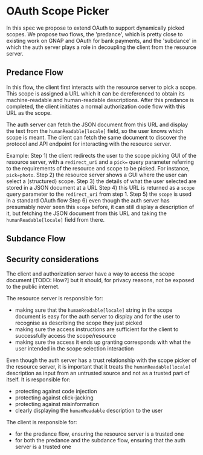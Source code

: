# OAuth Scope Picker

In this spec we propose to extend OAuth to support dynamically picked scopes. We propose two flows,
the 'predance', which is pretty close to existing work on GNAP and OAuth for bank payments, and the 'subdance' in which the auth server plays a role in decoupling the client from the resource server.

## Predance Flow
In this flow, the client first interacts with the resource server to pick a scope. This scope is assigned a URL which it can be dereferenced to obtain its machine-readable and human-readable descriptions. After this predance is completed, the client initiates a normal authorization code flow with this URL as the scope.

The auth server can fetch the JSON document from this URL and display the text from the `humanReadable[locale]` field, so the user knows which scope is meant. The client can fetch the same document to discover the protocol and API endpoint for interacting with the resource server.

Example:
Step 1) the client redirects the user to the scope picking GUI of the resource server, with a `redirect_uri` and a `pick=` query parameter referring to the requirements of the resource and scope to be picked. For instance, `pick=photo`.
Step 2) the resource server shows a GUI where the user can select a (structured) scope.
Step 3) the details of what the user selected are stored in a JSON document at a URL
Step 4) this URL is returned as a `scope` query parameter to the `redirect_uri` from step 1.
Step 5) the `scope` is used in a standard OAuth flow
Step 6) even though the auth server has presumably never seen this `scope` before, it can still
display a description of it, but fetching the JSON document from this URL and taking the `humanReadable[locale]` field from there.

## Subdance Flow
 

## Security considerations
The client and authorization server have a way to access the scope document [TODO: How?] but it should, for privacy reasons, not be exposed to the public internet.

The resource server is responsible for:
* making sure that the `humanReadable[locale]` string in the scope document is easy for the auth server to display and for the user to recognise as describing the scope they just picked
* making sure the access instructions are sufficient for the client to successfully access the scope/resource
* making sure the access it ends up granting corresponds with what the user intended in the scope selection interaction

Even though the auth server has a trust relationship with the scope picker of the resource server, it is important that it treats the `humanReadable[locale]` description as input from an untrusted source and not as a trusted part of itself. It is responsible for:
* protecting against code injection
* protecting against click-jacking
* protecting against misinformation
* clearly displaying the `humanReadable` description to the user

The client is responsible for:
* for the predance flow, ensuring the resource server is a trusted one
* for both the predance and the subdance flow, ensuring that the auth server is a trusted one